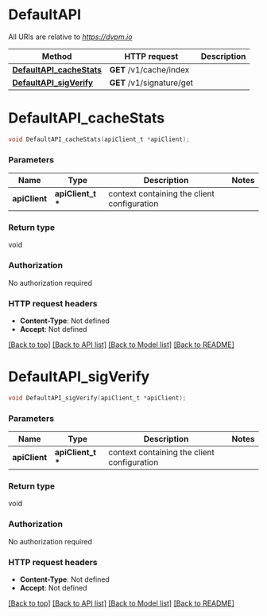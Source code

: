 # DefaultAPI

All URIs are relative to *https://dvpm.io*

Method | HTTP request | Description
------------- | ------------- | -------------
[**DefaultAPI_cacheStats**](DefaultAPI.md#DefaultAPI_cacheStats) | **GET** /v1/cache/index | 
[**DefaultAPI_sigVerify**](DefaultAPI.md#DefaultAPI_sigVerify) | **GET** /v1/signature/get | 


# **DefaultAPI_cacheStats**
```c
void DefaultAPI_cacheStats(apiClient_t *apiClient);
```

### Parameters
Name | Type | Description  | Notes
------------- | ------------- | ------------- | -------------
**apiClient** | **apiClient_t \*** | context containing the client configuration | 

### Return type

void

### Authorization

No authorization required

### HTTP request headers

 - **Content-Type**: Not defined
 - **Accept**: Not defined

[[Back to top]](#) [[Back to API list]](../README.md#documentation-for-api-endpoints) [[Back to Model list]](../README.md#documentation-for-models) [[Back to README]](../README.md)

# **DefaultAPI_sigVerify**
```c
void DefaultAPI_sigVerify(apiClient_t *apiClient);
```

### Parameters
Name | Type | Description  | Notes
------------- | ------------- | ------------- | -------------
**apiClient** | **apiClient_t \*** | context containing the client configuration | 

### Return type

void

### Authorization

No authorization required

### HTTP request headers

 - **Content-Type**: Not defined
 - **Accept**: Not defined

[[Back to top]](#) [[Back to API list]](../README.md#documentation-for-api-endpoints) [[Back to Model list]](../README.md#documentation-for-models) [[Back to README]](../README.md)

